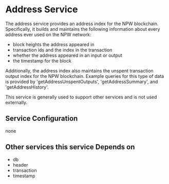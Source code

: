 # Address Service

The address service provides an address index for the NPW blockchain. Specifically, it builds and maintains the following information about every address ever used on the NPW network:

- block heights the address appeared in
- transaction ids and the index in the transaction
- whether the address appeared in an input or output
- the timestamp for the block

Additionally, the address index also maintains the unspent transaction output index for the NPW blockchain. Example queries for this type of data is provided by 'getAddressUnspentOutputs', 'getAddressSummary', and 'getAddressHistory'.

This service is generally used to support other services and is not used externally.

## Service Configuration

none

## Other services this service Depends on

- db
- header
- transaction
- timestamp
